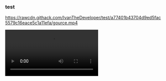 ### test

<!-- GOURCE-VIDEO-START -->
https://rawcdn.githack.com/IvanTheDeveloper/test/a77401b43704d9ed5fac5579c16eace5c1a11efa/gource.mp4
<!-- GOURCE-VIDEO-END -->

<video src="https://github.com/user-attachments/assets/e1defc9b-250e-4f3c-9860-7ec6cc5ef932"></video>
